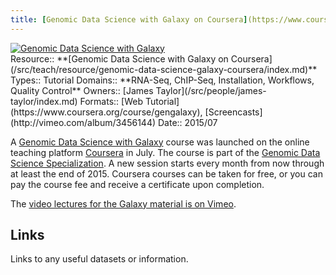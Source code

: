 ```yaml
---
title: [Genomic Data Science with Galaxy on Coursera](https://www.coursera.org/course/gengalaxy)
---
```

<div class='center'><a href='https://www.coursera.org/course/gengalaxy'><img src="/src/images/logos/CourseraGBDS.png" alt="Genomic Data Science with Galaxy"  /></a>
</div>





<div class='deploymentbox'>
 Resource:: **[Genomic Data Science with Galaxy on Coursera](/src/teach/resource/genomic-data-science-galaxy-coursera/index.md)**
 Types:: Tutorial
 Domains:: **RNA-Seq, ChIP-Seq, Installation, Workflows, Quality Control** 
 Owners:: [James Taylor](/src/people/james-taylor/index.md)
 Formats:: [Web Tutorial](https://www.coursera.org/course/gengalaxy), [Screencasts](http://vimeo.com/album/3456144)
 Date:: 2015/07 
</div>

A [Genomic Data Science with Galaxy](https://www.coursera.org/course/gengalaxy) course was launched on the online teaching platform [Coursera](https://www.coursera.org/) in July.  The course is part of the [Genomic Data Science Specialization](https://www.coursera.org/specialization/genomics/41).  A new session starts every month from now through at least the end of 2015.  Coursera courses can be taken for free, or you can pay the course fee and receive a certificate upon completion.

The [video lectures for the Galaxy material is on Vimeo](http://vimeo.com/album/3456144). 


## Links

Links to any useful datasets or information.
